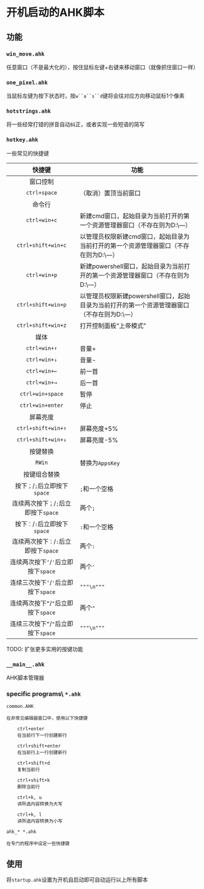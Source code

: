# 开机启动的AHK脚本

## 功能

### `win_move.ahk`

任意窗口（不是最大化的），按住鼠标左键+右键来移动窗口（就像抓住窗口一样）

### `one_pixel.ahk`

当鼠标左键为按下状态时，按`w``a``s``d`键将会往对应方向移动鼠标1个像素

### `hotstrings.ahk`

将一些经常打错的拼音自动纠正，或者实现一些短语的简写

### `hotkey.ahk`

一些常见的快捷键

|快捷键|功能|
|:---:|----|
|窗口控制|
|`ctrl+space`|（取消）置顶当前窗口|
|命令行|
|`ctrl+win+c`|新建cmd窗口，起始目录为当前打开的第一个资源管理器窗口（不存在则为D:\—）|
|`ctrl+shift+win+c`|以管理员权限新建cmd窗口，起始目录为当前打开的第一个资源管理器窗口（不存在则为D:\—）|
|`ctrl+win+p`|新建powershell窗口，起始目录为当前打开的第一个资源管理器窗口（不存在则为D:\—）|
|`ctrl+shift+win+p`|以管理员权限新建powershell窗口，起始目录为当前打开的第一个资源管理器窗口（不存在则为D:\—）|
|`ctrl+shift+win+z`|打开控制面板“上帝模式”|
|媒体|
|`ctrl+win+↑`|音量+|
|`ctrl+win+↓`|音量-|
|`ctrl+win+←`|前一首|
|`ctrl+win+→`|后一首|
|`ctrl+win+space`|暂停|
|`ctrl+win+enter`|停止|
|屏幕亮度|
|`ctrl+shift+win+↑`|屏幕亮度+5%|
|`ctrl+shift+win+↓`|屏幕亮度-5%|
|按键替换|
|`RWin`|替换为`AppsKey`|
|按键组合替换|
|按下`；`/`;`后立即按下`space`|`;`和一个空格|
|连续两次按下`；`/`;`后立即按下`space`|两个`;`|
|按下`：`/`:`后立即按下`space`|`:`和一个空格|
|连续两次按下`：`/`:`后立即按下`space`|两个`:`|
|连续两次按下`‘`/`'`后立即按下`space`|两个`'`|
|连续三次按下`‘`/`'`后立即按下`space`|`"""\n"""`|
|连续两次按下`“`/`"`后立即按下`space`|两个`"`|
|连续三次按下`“`/`"`后立即按下`space`|`"""\n"""`|

TODO: 扩张更多实用的按键功能

### `__main__.ahk`

AHK脚本管理器

### specific programs\ `*.ahk`

```txtfile
common.AHK

在非常见编辑器窗口中，使用以下快捷键

    ctrl+enter
    在当前行下一行创建新行

    ctrl+shift+enter
    在当前行上一行创建新行

    ctrl+shift+d
    复制当前行

    ctrl+shift+k
    删除当前行

    ctrl+k, u
    讲所选内容转换为大写

    ctrl+k, l
    讲所选内容转换为小写

ahk_* *.ahk

在专门的程序中设定一些快捷键
```

## 使用

将`startup.ahk`设置为开机自启动即可自动运行以上所有脚本
